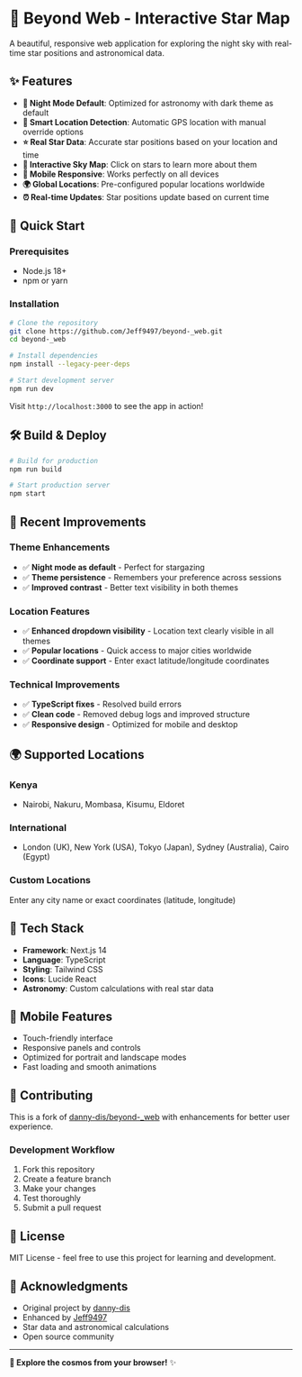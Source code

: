 # 🌟 Beyond Web - Interactive Star Map

A beautiful, responsive web application for exploring the night sky with real-time star positions and astronomical data.

## ✨ Features

- **🌙 Night Mode Default**: Optimized for astronomy with dark theme as default
- **📍 Smart Location Detection**: Automatic GPS location with manual override options
- **⭐ Real Star Data**: Accurate star positions based on your location and time
- **🎯 Interactive Sky Map**: Click on stars to learn more about them
- **📱 Mobile Responsive**: Works perfectly on all devices
- **🌍 Global Locations**: Pre-configured popular locations worldwide
- **⏰ Real-time Updates**: Star positions update based on current time

## 🚀 Quick Start

### Prerequisites
- Node.js 18+
- npm or yarn

### Installation

```bash
# Clone the repository
git clone https://github.com/Jeff9497/beyond-_web.git
cd beyond-_web

# Install dependencies
npm install --legacy-peer-deps

# Start development server
npm run dev
```

Visit `http://localhost:3000` to see the app in action!

## 🛠️ Build & Deploy

```bash
# Build for production
npm run build

# Start production server
npm start
```

## 🎨 Recent Improvements

### Theme Enhancements
- ✅ **Night mode as default** - Perfect for stargazing
- ✅ **Theme persistence** - Remembers your preference across sessions
- ✅ **Improved contrast** - Better text visibility in both themes

### Location Features
- ✅ **Enhanced dropdown visibility** - Location text clearly visible in all themes
- ✅ **Popular locations** - Quick access to major cities worldwide
- ✅ **Coordinate support** - Enter exact latitude/longitude coordinates

### Technical Improvements
- ✅ **TypeScript fixes** - Resolved build errors
- ✅ **Clean code** - Removed debug logs and improved structure
- ✅ **Responsive design** - Optimized for mobile and desktop

## 🌍 Supported Locations

### Kenya
- Nairobi, Nakuru, Mombasa, Kisumu, Eldoret

### International
- London (UK), New York (USA), Tokyo (Japan), Sydney (Australia), Cairo (Egypt)

### Custom Locations
Enter any city name or exact coordinates (latitude, longitude)

## 🔧 Tech Stack

- **Framework**: Next.js 14
- **Language**: TypeScript
- **Styling**: Tailwind CSS
- **Icons**: Lucide React
- **Astronomy**: Custom calculations with real star data

## 📱 Mobile Features

- Touch-friendly interface
- Responsive panels and controls
- Optimized for portrait and landscape modes
- Fast loading and smooth animations

## 🤝 Contributing

This is a fork of [danny-dis/beyond-_web](https://github.com/danny-dis/beyond-_web) with enhancements for better user experience.

### Development Workflow
1. Fork this repository
2. Create a feature branch
3. Make your changes
4. Test thoroughly
5. Submit a pull request

## 📄 License

MIT License - feel free to use this project for learning and development.

## 🙏 Acknowledgments

- Original project by [danny-dis](https://github.com/danny-dis)
- Enhanced by [Jeff9497](https://github.com/Jeff9497)
- Star data and astronomical calculations
- Open source community

---

**🌟 Explore the cosmos from your browser!** ✨